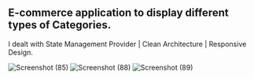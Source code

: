
## E-commerce application to display different types of Categories.
I dealt with State Management Provider | Clean Architecture | Responsive Design.


![Screenshot (85)](https://github.com/hadiaHani/E-commerceApp_withAnAdminApp/assets/72935798/5c6d5475-7191-4482-8715-3c67b7068077)
![Screenshot (88)](https://github.com/hadiaHani/E-commerceApp_withAnAdminApp/assets/72935798/1c02776a-60c3-42ed-86a7-08717eb7781f)
![Screenshot (89)](https://github.com/hadiaHani/E-commerceApp_withAnAdminApp/assets/72935798/b4c3d875-bd07-4eba-b7b5-6dbe2e15c4cd)


